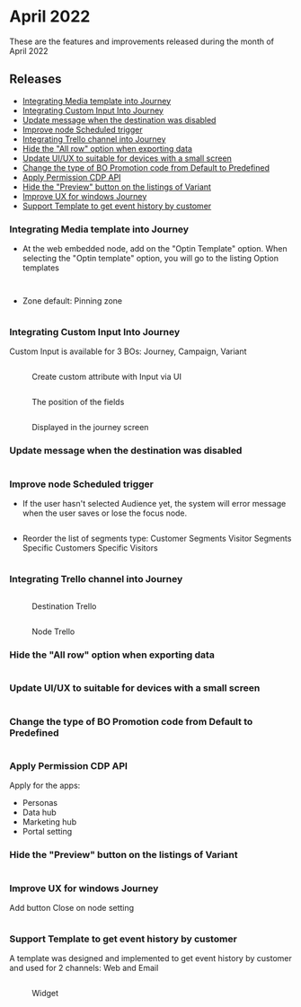 # April 2022

These are the features and improvements released during the month of April 2022

## Releases

* [Integrating Media template into Journey](april-2022.md#integrating-media-template-into-journey)
* [Integrating Custom Input Into Journey](https://app.gitbook.com/s/mECwNqMNUmu6OXHSYgDv/release-notes/2022/april-2022-release-note#integrating-custom-input-into-journey)
* [Update message when the destination was disabled](https://app.gitbook.com/s/mECwNqMNUmu6OXHSYgDv/release-notes/2022/april-2022-release-note#update-message-when-the-destination-was-disabled)
* [Improve node Scheduled trigger](https://app.gitbook.com/s/mECwNqMNUmu6OXHSYgDv/release-notes/2022/april-2022-release-note#improve-node-scheduled-trigger)
* [Integrating Trello channel into Journey](https://app.gitbook.com/s/mECwNqMNUmu6OXHSYgDv/release-notes/2022/april-2022-release-note#integrating-trello-channel-into-journey)
* [Hide the "All row" option when exporting data](https://app.gitbook.com/s/mECwNqMNUmu6OXHSYgDv/release-notes/2022/april-2022-release-note#hide-the-all-row-option-when-exporting-data)
* [Update UI/UX to suitable for devices with a small screen](https://app.gitbook.com/s/mECwNqMNUmu6OXHSYgDv/release-notes/2022/april-2022-release-note#update-ui-ux-to-suitable-for-devices-with-a-small-screen)
* [Change the type of BO Promotion code from Default to Predefined](https://app.gitbook.com/s/mECwNqMNUmu6OXHSYgDv/release-notes/2022/april-2022-release-note#change-the-type-of-bo-promotion-code-from-default-to-predefined)
* [Apply Permission CDP API](https://app.gitbook.com/s/mECwNqMNUmu6OXHSYgDv/release-notes/2022/april-2022-release-note#apply-permission-cdp-api)
* [Hide the "Preview" button on the listings of Variant](https://app.gitbook.com/s/mECwNqMNUmu6OXHSYgDv/release-notes/2022/april-2022-release-note#hide-the-preview-button-on-the-listings-of-variant)
* [Improve UX for windows Journey](https://app.gitbook.com/s/mECwNqMNUmu6OXHSYgDv/release-notes/2022/april-2022-release-note#improve-ux-for-windows-journey)
* [Support Template to get event history by customer](https://app.gitbook.com/s/mECwNqMNUmu6OXHSYgDv/release-notes/2022/april-2022-release-note#support-template-to-get-event-history-by-customer)

### Integrating Media template into Journey

* At the web embedded node, add on the "Optin Template" option. When selecting the "Optin template" option, you will go to the listing Option templates

<figure><img src="../../../.gitbook/assets/image (1408).png" alt=""><figcaption></figcaption></figure>

<figure><img src="../../../.gitbook/assets/image (699).png" alt=""><figcaption></figcaption></figure>

* Zone default: Pinning zone

<figure><img src="../../../.gitbook/assets/image (2099).png" alt=""><figcaption></figcaption></figure>

### Integrating Custom Input Into Journey

Custom Input is available for 3 BOs: Journey, Campaign, Variant

<figure><img src="../../../.gitbook/assets/image (1257).png" alt=""><figcaption><p>Create custom attribute with Input via UI</p></figcaption></figure>

<figure><img src="../../../.gitbook/assets/image (467).png" alt=""><figcaption><p>The position of the fields</p></figcaption></figure>

<figure><img src="../../../.gitbook/assets/image (2488).png" alt=""><figcaption><p>Displayed in the journey screen</p></figcaption></figure>

### Update message when the destination was disabled

<figure><img src="../../../.gitbook/assets/image (2298).png" alt=""><figcaption></figcaption></figure>

### Improve node Scheduled trigger

* If the user hasn't selected Audience yet, the system will error message when the user saves or lose the focus node.

<figure><img src="../../../.gitbook/assets/image (2264).png" alt=""><figcaption></figcaption></figure>

* Reorder the list of segments type: Customer Segments Visitor Segments Specific Customers Specific Visitors

<figure><img src="../../../.gitbook/assets/image (2110).png" alt=""><figcaption></figcaption></figure>

### Integrating Trello channel into Journey

<figure><img src="../../../.gitbook/assets/image (1781).png" alt=""><figcaption><p>Destination Trello</p></figcaption></figure>

<figure><img src="../../../.gitbook/assets/image (734).png" alt=""><figcaption><p>Node Trello</p></figcaption></figure>

### Hide the "All row" option when exporting data

<figure><img src="../../../.gitbook/assets/image (1489).png" alt=""><figcaption></figcaption></figure>

### Update UI/UX to suitable for devices with a small screen

<figure><img src="../../../.gitbook/assets/image (1283).png" alt=""><figcaption></figcaption></figure>

### Change the type of BO Promotion code from Default to Predefined

<figure><img src="../../../.gitbook/assets/image (498).png" alt=""><figcaption></figcaption></figure>

### Apply Permission CDP API

Apply for the apps:

* Personas
* Data hub
* Marketing hub
* Portal setting

### Hide the "Preview" button on the listings of Variant

<figure><img src="../../../.gitbook/assets/image (2573).png" alt=""><figcaption></figcaption></figure>

### Improve UX for windows Journey

Add button Close on node setting

<figure><img src="../../../.gitbook/assets/image (2281).png" alt=""><figcaption></figcaption></figure>

### Support Template to get event history by customer

A template was designed and implemented to get event history by customer and used for 2 channels: Web and Email

<figure><img src="../../../.gitbook/assets/image (579).png" alt=""><figcaption><p>Widget</p></figcaption></figure>

